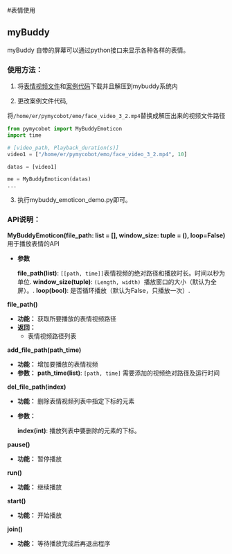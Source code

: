 #表情使用

## myBuddy
myBuddy 自带的屏幕可以通过python接口来显示各种各样的表情。

### 使用方法：

1. 将[表情视频文件](https://github.com/elephantrobotics/pymycobot/blob/main/demo/mybuddy_demo/emoticon.zip)和[案例代码](https://github.com/elephantrobotics/pymycobot/blob/main/demo/mybuddy_demo/mybuddy_emoticon_demo.py)下载并且解压到mybuddy系统内

2. 更改案例文件代码,

将`/home/er/pymycobot/emo/face_video_3_2.mp4`替换成解压出来的视频文件路径
```python
from pymycobot import MyBuddyEmoticon
import time

# [video_path, Playback_duration(s)]
video1 = ["/home/er/pymycobot/emo/face_video_3_2.mp4", 10]

datas = [video1]

me = MyBuddyEmoticon(datas)
...
```
3. 执行mybuddy_emoticon_demo.py即可。


### API说明：

**MyBuddyEmoticon(file_path: list = [], window_size: tuple = (), loop=False)**
用于播放表情的API

* **参数**

    **file_path(list)**: `[[path, time]]`表情视频的绝对路径和播放时长。时间以秒为单位.
    **window_size(tuple)**: `(Length, width) `播放窗口的大小（默认为全屏）。.
    **loop(bool)**: 是否循环播放（默认为False，只播放一次）.

**file_path()**
* **功能：** 获取所要播放的表情视频路径
* **返回：**
  * 表情视频路径列表

**add_file_path(path_time)**
* **功能：** 增加要播放的表情视频
* **参数：**
    **path_time(list)**: `[path, time]` 需要添加的视频绝对路径及运行时间

**del_file_path(index)**
* **功能：** 删除表情视频列表中指定下标的元素
* **参数：**

    **index(int)**: 播放列表中要删除的元素的下标。

**pause()**
* **功能：** 暂停播放

**run()**
* **功能：** 继续播放

**start()**
* **功能：** 开始播放

**join()**
* **功能：** 等待播放完成后再退出程序
